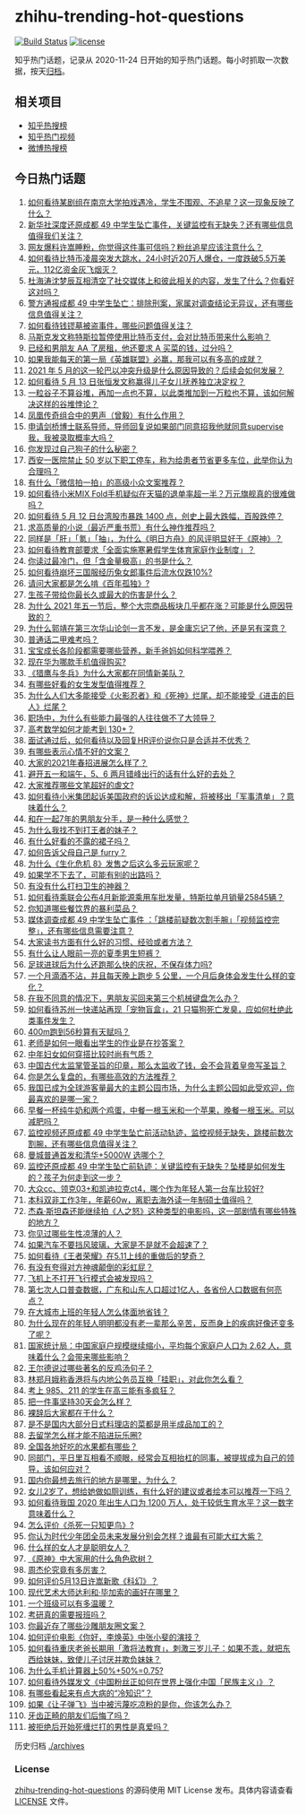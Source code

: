 # zhihu-trending-hot-questions

[![Build Status](https://github.com/justjavac/zhihu-trending-hot-questions/workflows/ci/badge.svg?branch=master)](https://github.com/justjavac/zhihu-trending-hot-questions/actions)
[![license](https://img.shields.io/github/license/justjavac/zhihu-trending-hot-questions)](https://github.com/justjavac/zhihu-trending-hot-questions/blob/master/LICENSE)

知乎热门话题，记录从 2020-11-24 日开始的知乎热门话题。每小时抓取一次数据，按天[归档](./archives)。

## 相关项目

- [知乎热搜榜](https://github.com/justjavac/zhihu-trending-top-search)
- [知乎热门视频](https://github.com/justjavac/zhihu-trending-hot-video)
- [微博热搜榜](https://github.com/justjavac/weibo-trending-hot-search)

## 今日热门话题

<!-- BEGIN -->
<!-- 最后更新时间 Thu May 13 2021 12:11:09 GMT+0800 (China Standard Time) -->

1. [如何看待某剧组在南京大学拍戏遇冷，学生不围观、不追星？这一现象反映了什么？](https://www.zhihu.com/question/458770659)
2. [新华社深度还原成都 49
   中学生坠亡事件，关键监控有无缺失？还有哪些信息值得我们关注？](https://www.zhihu.com/question/459149724)
3. [网友爆料许嵩睡粉，你觉得这件事可信吗？粉丝追星应该注意什么？](https://www.zhihu.com/question/459044865)
4. [如何看待比特币凌晨突发大跳水，24小时近20万人爆仓，一度跌破5.5万美元，112亿资金灰飞烟灭？](https://www.zhihu.com/question/458814331)
5. [杜海涛沈梦辰互相清空了社交媒体上和彼此相关的内容，发生了什么？你看好这对吗？](https://www.zhihu.com/question/459091147)
6. [警方通报成都 49
   中学生坠亡：排除刑案，家属对调查结论无异议，还有哪些信息值得关注？](https://www.zhihu.com/question/458909971)
7. [如何看待钱镠墓被盗事件，哪些问题值得关注？](https://www.zhihu.com/question/458718637)
8. [马斯克发文称特斯拉暂停使用比特币支付，会对比特币带来什么影响？](https://www.zhihu.com/question/459161438)
9. [已经和男朋友 AA 了房租，他还要求 A 买菜的钱，过分吗？](https://www.zhihu.com/question/453271533)
10. [如果我能每天的第一局《英雄联盟》必赢，那我可以有多高的成就？](https://www.zhihu.com/question/453307486)
11. [2021 年 5
    月的这一轮巴以冲突升级是什么原因导致的？后续会如何发展？](https://www.zhihu.com/question/459004922)
12. [如何看待 5 月 13 日张恒发文称赢得儿子女儿抚养独立决定权？](https://www.zhihu.com/question/459149865)
13. [一粒谷子不算谷堆，再加一点也不算，以此类推加到一万粒也不算，该如何解决这样的谷堆悖论？](https://www.zhihu.com/question/455083603)
14. [凤凰传奇组合中的男声（曾毅）有什么作用？](https://www.zhihu.com/question/19599617)
15. [申请剑桥博士联系导师，导师回复说如果部门同意招我他就同意supervise我，我被录取概率大吗？](https://www.zhihu.com/question/458531364)
16. [你发现过自己狗子的什么秘密？](https://www.zhihu.com/question/356563659)
17. [西安一医院禁止 50
    岁以下职工停车，称为给患者节省更多车位，此举你认为合理吗？](https://www.zhihu.com/question/459024549)
18. [有什么「微信拍一拍」的高级小众文案推荐？](https://www.zhihu.com/question/447518769)
19. [如何看待小米MIX
    Fold手机疑似在天猫的退单率超一半？万元旗舰真的很难做吗？](https://www.zhihu.com/question/458883076)
20. [如何看待 5 月 12 日台湾股市暴跌 1400
    点，创史上最大跌幅，百股跌停？](https://www.zhihu.com/question/459028790)
21. [求高质量的小说（最近严重书荒）有什么神作推荐吗？](https://www.zhihu.com/question/345478198)
22. [同样是「肝」「氪」「抽」，为什么《明日方舟》的风评明显好于《原神》？](https://www.zhihu.com/question/440196388)
23. [如何看待教育部要求「全面实施寒暑假学生体育家庭作业制度」？](https://www.zhihu.com/question/458819623)
24. [你读过最冷门，但「含金量极高」的书是什么？](https://www.zhihu.com/question/438708854)
25. [如何看待崩坏三国服经历兔女郎事件后流水仅跌10%?](https://www.zhihu.com/question/458750890)
26. [请问大家都是怎么啃《百年孤独》?](https://www.zhihu.com/question/448455775)
27. [生孩子带给你最长久或最大的伤害是什么？](https://www.zhihu.com/question/458813300)
28. [为什么 2021
    年五一节后，整个大宗商品板块几乎都在涨？可能是什么原因导致的？](https://www.zhihu.com/question/458052249)
29. [为什么郭靖在第三次华山论剑一言不发，是金庸忘记了他，还是另有深意？](https://www.zhihu.com/question/21249025)
30. [普通话二甲难考吗？](https://www.zhihu.com/question/296008893)
31. [宝宝成长各阶段都需要哪些营养，新手爸妈如何科学喂养？](https://www.zhihu.com/question/459008133)
32. [现在华为哪款手机值得购买?](https://www.zhihu.com/question/458001659)
33. [《猎鹰与冬兵》为什么大家都在同情新美队？](https://www.zhihu.com/question/456832120)
34. [有哪些好看的女生发型值得推荐？](https://www.zhihu.com/question/46665948)
35. [为什么人们大多能接受《火影忍者》和《死神》烂尾，却不能接受《进击的巨人》烂尾？](https://www.zhihu.com/question/453988761)
36. [职场中，为什么有些能力最强的人往往做不了大领导？](https://www.zhihu.com/question/376627540)
37. [高考数学如何才能考到 130+？](https://www.zhihu.com/question/30809574)
38. [面试通过后，如何看待以及回复HR评价说你只是合适并不优秀？](https://www.zhihu.com/question/458590013)
39. [有哪些表示心情不好的文案？](https://www.zhihu.com/question/448264856)
40. [大家的2021年春招进展怎么样了？](https://www.zhihu.com/question/451371162)
41. [避开五一和端午，5、6 两月错峰出行的话有什么好的去处？](https://www.zhihu.com/question/456942834)
42. [大家推荐哪些文笔超好的虐文?](https://www.zhihu.com/question/443091741)
43. [如何看待小米集团起诉美国政府的诉讼达成和解，将被移出「军事清单」？意味着什么？](https://www.zhihu.com/question/459013673)
44. [和在一起7年的男朋友分手，是一种什么感觉？](https://www.zhihu.com/question/311800723)
45. [为什么我找不到打王者的妹子？](https://www.zhihu.com/question/456447726)
46. [有什么好看的不露的裙子吗？](https://www.zhihu.com/question/449495437)
47. [如何告诉父母自己是 furry？](https://www.zhihu.com/question/444555641)
48. [为什么《生化危机 8》发售之后这么多云玩家呢？](https://www.zhihu.com/question/458559616)
49. [如果学不下去了，可能有别的出路吗？](https://www.zhihu.com/question/458588510)
50. [有没有什么打扫卫生的神器？](https://www.zhihu.com/question/24018780)
51. [如何看待乘联会公布4月新能源乘用车批发量，特斯拉单月销量25845辆？](https://www.zhihu.com/question/458877707)
52. [你知道哪些餐饮界的暴利菜品？](https://www.zhihu.com/question/430100068)
53. [媒体调查成都 49 中学生坠亡事件
    ：「跳楼前疑数次割手腕」「视频监控完整」，还有哪些信息需要注意？](https://www.zhihu.com/question/459141189)
54. [大家读书方面有什么好的习惯、经验或者方法？](https://www.zhihu.com/question/19720742)
55. [有什么让人眼前一亮的夏季男生短裤？](https://www.zhihu.com/question/335054185)
56. [足球进球后为什么还跑那么快的庆祝，不保存体力吗?](https://www.zhihu.com/question/458226019)
57. [一个月滴酒不沾，并且每天晚上跑步 5
    公里，一个月后身体会发生什么样的变化？](https://www.zhihu.com/question/405285583)
58. [在我不同意的情况下，男朋友买回来第三个机械键盘怎么办？](https://www.zhihu.com/question/454654781)
59. [如何看待苏州一快递站再现「宠物盲盒」，21
    只猫狗死亡发臭，应如何杜绝此类事件发生？](https://www.zhihu.com/question/459005393)
60. [400m跑到56秒算有天赋吗？](https://www.zhihu.com/question/455941157)
61. [老师是如何一眼看出学生的作业是在抄答案？](https://www.zhihu.com/question/446221874)
62. [中年妇女如何穿搭比较时尚有气质？](https://www.zhihu.com/question/55406693)
63. [中国古代太监掌管圣旨的印章，那么太监收了钱，会不会背着皇帝写圣旨？](https://www.zhihu.com/question/455745711)
64. [你是怎么复盘的，有哪些高效的方法推荐？](https://www.zhihu.com/question/406224720)
65. [我国已成为全球游客量最大的主题公园市场，为什么主题公园如此受欢迎，你最喜欢的是哪一家？](https://www.zhihu.com/question/458193805)
66. [早餐一杯纯牛奶和两个鸡蛋，中餐一根玉米和一个苹果，晚餐一根玉米。可以减肥吗？](https://www.zhihu.com/question/449869703)
67. [监控视频还原成都 49
    中学生坠亡前活动轨迹，监控视频无缺失，跳楼前数次割腕，还有哪些信息值得关注？](https://www.zhihu.com/question/459149063)
68. [曼城普通首发和清华+5000W 选哪个？](https://www.zhihu.com/question/458935007)
69. [监控还原成都 49
    中学生坠亡前轨迹：关键监控有无缺失？坠楼是如何发生的？孩子为何走到这一步？](https://www.zhihu.com/question/459149528)
70. [大众cc、领克03+和凯迪拉克ct4，哪个作为年轻人第一台车比较好?](https://www.zhihu.com/question/386263270)
71. [本科双非工作3年，年薪60w，离职去海外读一年制硕士值得吗？](https://www.zhihu.com/question/458347661)
72. [杰森·斯坦森还能继续拍《人之怒》这种类型的电影吗，这一部剧情有哪些特殊的地方？](https://www.zhihu.com/question/457375414)
73. [你见过哪些生性凉薄的人？](https://www.zhihu.com/question/429319229)
74. [如果汽车不要挡风玻璃，大家是不是就不会超速了？](https://www.zhihu.com/question/453038354)
75. [如何看待《王者荣耀》在5.11上线的重做后的梦奇？](https://www.zhihu.com/question/458854022)
76. [有没有夸得对方神魂颠倒的彩虹屁？](https://www.zhihu.com/question/425102721)
77. [飞机上不打开飞行模式会被发现吗？](https://www.zhihu.com/question/448267257)
78. [第七次人口普查数据，广东和山东人口超过1亿人，各省份人口数据有何亮点？](https://www.zhihu.com/question/458855355)
79. [在大城市上班的年轻人怎么体面地省钱？](https://www.zhihu.com/question/420243795)
80. [为什么现在的年轻人明明都没有老一辈那么辛苦，反而身上的疾病好像还变多了呢？](https://www.zhihu.com/question/458382123)
81. [国家统计局：中国家庭户规模继续缩小，平均每个家庭户人口为 2.62
    人，意味着什么？会带来哪些影响？](https://www.zhihu.com/question/458817764)
82. [王尔德说过哪些著名的反鸡汤句子？](https://www.zhihu.com/question/352930521)
83. [林郑月娥称香港将与内地公务员互换「挂职」，对此你怎么看？](https://www.zhihu.com/question/458804652)
84. [考上 985、211 的学生在高三能有多疯狂？](https://www.zhihu.com/question/336622881)
85. [把一件事坚持30天会怎么样？](https://www.zhihu.com/question/445399418)
86. [裸辞后大家都在干什么？](https://www.zhihu.com/question/455096322)
87. [是不是国内大部分日式料理店的菜都是用半成品加工的？](https://www.zhihu.com/question/25686948)
88. [去留学怎么样才能不陷进玩乐圈?](https://www.zhihu.com/question/455259235)
89. [全国各地好吃的水果都有哪些？](https://www.zhihu.com/question/396304597)
90. [同部门，平日里互相看不顺眼，经常会互相抬杠的同事，被提拔成为自己的领导，该如何应对？](https://www.zhihu.com/question/455051436)
91. [国内你最想去旅行的地方是哪里，为什么？](https://www.zhihu.com/question/430741673)
92. [女儿2岁了，想给她做如厕训练，有什么好的建议或者绘本可以推荐一下吗？](https://www.zhihu.com/question/458367044)
93. [如何看待我国 2020 年出生人口为 1200
    万人，处于较低生育水平？这一数字意味着什么？](https://www.zhihu.com/question/458828004)
94. [怎么评价《杀死一只知更鸟》?](https://www.zhihu.com/question/279914409)
95. [你认为时代少年团全员未来发展分别会怎样？谁最有可能大红大紫？](https://www.zhihu.com/question/457302819)
96. [什么样的女人才是聪明女人？](https://www.zhihu.com/question/31502344)
97. [《原神》中大家用的什么角色砍树？](https://www.zhihu.com/question/457105267)
98. [周杰伦究竟有多厉害？](https://www.zhihu.com/question/284816654)
99. [如何评价5月13日许嵩新歌《科幻》？](https://www.zhihu.com/question/459126468)
100. [现代艺术大师达利和·毕加索的画好在哪里？](https://www.zhihu.com/question/19934954)
101. [一个班级可以有多温暖？](https://www.zhihu.com/question/318128959)
102. [考研真的需要报班吗？](https://www.zhihu.com/question/313929839)
103. [你最近存了哪些沙雕朋友圈文案？](https://www.zhihu.com/question/454044987)
104. [如何评价电影《你好，李焕英》中张小斐的演技？](https://www.zhihu.com/question/444445938)
105. [如何看待重庆老爸长期用「激将法教育」，刺激三岁儿子：如果不乖，就把东西给妹妹，致使儿子讨厌并欺负妹妹？](https://www.zhihu.com/question/458830152)
106. [为什么手机计算器上50%+50%=0.75?](https://www.zhihu.com/question/453500291)
107. [如何看待外媒发文《中国粉丝正如何在世界上强化中国「民族主义」》？](https://www.zhihu.com/question/458741420)
108. [有哪些看起来有点大病的“冷知识”？](https://www.zhihu.com/question/458360832)
109. [如果《让子弹飞》当中被污蔑吃凉粉的是你，你该怎么办？](https://www.zhihu.com/question/333769627)
110. [牙齿正畸的朋友们后悔了吗？](https://www.zhihu.com/question/308980503)
111. [被拒绝后开始死缠烂打的男性是真爱吗？](https://www.zhihu.com/question/27019446)

<!-- END -->

历史归档 [./archives](./archives)

### License

[zhihu-trending-hot-questions](https://github.com/justjavac/zhihu-trending-hot-questions)
的源码使用 MIT License 发布。具体内容请查看 [LICENSE](./LICENSE) 文件。
